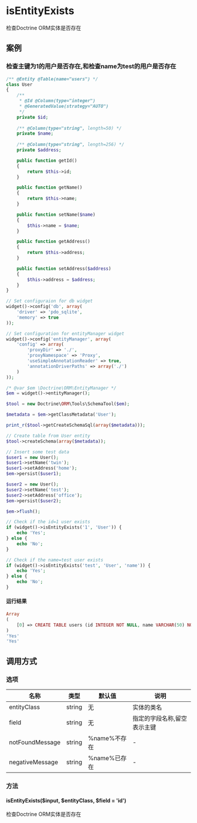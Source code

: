 isEntityExists
==============

检查Doctrine ORM实体是否存在

案例
----

### 检查主键为1的用户是否存在,和检查name为test的用户是否存在
```php
/** @Entity @Table(name="users") */
class User
{
    /**
     * @Id @Column(type="integer")
     * @GeneratedValue(strategy="AUTO")
     */
    private $id;
    
    /** @Column(type="string", length=50) */
    private $name;
    
    /** @Column(type="string", length=256) */
    private $address;

    public function getId()
    {
        return $this->id;
    }

    public function getName()
    {
        return $this->name;
    }

    public function setName($name)
    {
        $this->name = $name;
    }

    public function getAddress()
    {
        return $this->address;
    }

    public function setAddress($address)
    {
        $this->address = $address;
    }
}

// Set configuraion for db widget
widget()->config('db', array(
    'driver' => 'pdo_sqlite',
    'memory' => true
));

// Set configuration for entityManager widget
widget()->config('entityManager', array(
    'config' => array(
        'proxyDir' => './',
        'proxyNamespace' => 'Proxy',
        'useSimpleAnnotationReader' => true,
        'annotationDriverPaths' => array('./')
    )
));

/* @var $em \Doctrine\ORM\EntityManager */
$em = widget()->entityManager();

$tool = new Doctrine\ORM\Tools\SchemaTool($em);

$metadata = $em->getClassMetadata('User');

print_r($tool->getCreateSchemaSql(array($metadata)));

// Create table from User entity
$tool->createSchema(array($metadata));

// Insert some test data
$user1 = new User();
$user1->setName('twin');
$user1->setAddress('home');
$em->persist($user1);

$user2 = new User();
$user2->setName('test');
$user2->setAddress('office');
$em->persist($user2);

$em->flush();

// Check if the id=1 user exists
if (widget()->isEntityExists('1', 'User')) {
    echo 'Yes';
} else {
    echo 'No';
}

// Check if the name=test user exists
if (widget()->isEntityExists('test', 'User', 'name')) {
    echo 'Yes';
} else {
    echo 'No';
}
```

#### 运行结果
```php
Array
(
    [0] => CREATE TABLE users (id INTEGER NOT NULL, name VARCHAR(50) NOT NULL, address VARCHAR(256) NOT NULL, PRIMARY KEY(id))
)
'Yes'
'Yes'
```

调用方式
--------

### 选项

| 名称                | 类型    | 默认值                 | 说明                         |
|---------------------|---------|------------------------|------------------------------|
| entityClass         | string  | 无                     | 实体的类名                   |
| field               | string  | 无                     | 指定的字段名称,留空表示主键  |
| notFoundMessage     | string  | %name%不存在           | -                            |
| negativeMessage     | string  | %name%已存在           | -                            |

### 方法

#### isEntityExists($input, $entityClass, $field = 'id')
检查Doctrine ORM实体是否存在
